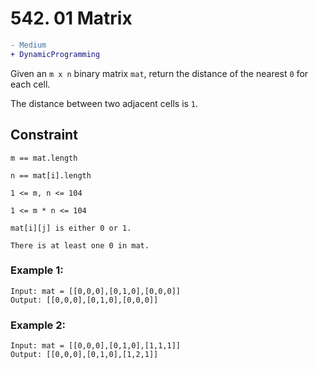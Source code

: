 # 542. 01 Matrix

```diff 
- Medium
+ DynamicProgramming
```

Given an ```m x n``` binary matrix ```mat```, return the distance of the nearest ```0``` for each cell.

The distance between two adjacent cells is ```1```.

## Constraint
```m == mat.length```

```n == mat[i].length```

```1 <= m, n <= 104```

```1 <= m * n <= 104```

```mat[i][j] is either 0 or 1.```

```There is at least one 0 in mat.```

### Example 1:
```
Input: mat = [[0,0,0],[0,1,0],[0,0,0]]
Output: [[0,0,0],[0,1,0],[0,0,0]]
```
### Example 2:
```
Input: mat = [[0,0,0],[0,1,0],[1,1,1]]
Output: [[0,0,0],[0,1,0],[1,2,1]]
```